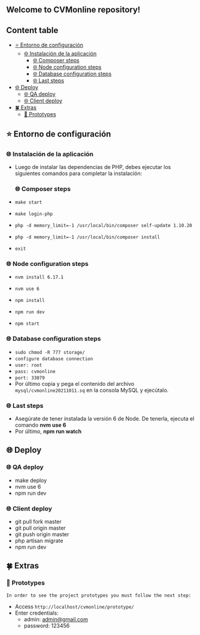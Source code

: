 

## Welcome to CVMonline repository!

## Content table

- [:star: Entorno de configuración](#star-entorno-de-configuración)
    - [:globe_with_meridians: Instalación de la aplicación](#globe_with_meridians-instalación-de-la-aplicación)
        - [:globe_with_meridians: Composer steps](#globe_with_meridians-composer-steps)
        - [:globe_with_meridians: Node configuration steps](#globe_with_meridians-node-configuration-steps)
        - [:globe_with_meridians: Database configuration steps](#globe_with_meridians-database-configuration-steps)
        - [:globe_with_meridians: Last steps](#globe_with_meridians-last-steps)
- [:globe_with_meridians: Deploy](#globe_with_meridians-deploy)
    - [:globe_with_meridians: QA deploy](#globe_with_meridians-qa-deploy)
    - [:globe_with_meridians: Client deploy](#globe_with_meridians-client-deploy)
- [:four_leaf_clover: Extras](#four_leaf_clover-extras)
    - [:robot: Prototypes](#robot-prototypes)

## :star: Entorno de configuración

### :globe_with_meridians: Instalación de la aplicación
- Luego de instalar las dependencias de PHP, debes ejecutar los siguientes comandos para completar la instalación:
  ### :globe_with_meridians: Composer steps
- `make start`

- `make login-php`

- `php -d memory_limit=-1 /usr/local/bin/composer self-update 1.10.20`

- `php -d memory_limit=-1 /usr/local/bin/composer install`

- `exit`

### :globe_with_meridians: Node configuration steps
- `nvm install 6.17.1`

- `nvm use 6`

- `npm install`

- `npm run dev`

- `npm start`

### :globe_with_meridians: Database configuration steps

- `sudo chmod -R 777 storage/`
- `configure database connection`
- `user: root`
- `pass: cvmonline`
- `port: 33079`
- Por último copia y pega el contenido del archivo `mysql/cvmonline20211011.sq` en  la consola MySQL y ejecútalo.

### :globe_with_meridians: Last steps
- Asegúrate de tener instalada la versión 6 de Node. De tenerla, ejecuta el comando **nvm use 6**
- Por último, **npm run watch**

## :globe_with_meridians: Deploy

### :globe_with_meridians: QA deploy

- make deploy
- nvm use 6
- npm run dev

### :globe_with_meridians: Client deploy

- git pull fork master
- git pull origin master
- git push origin master
- php artisan migrate
- npm run dev

## :four_leaf_clover: Extras

### :robot: Prototypes

    In order to see the project prototypes you must follow the next step:


- Access `http://localhost/cvmonline/prototype/`
- Enter credentials:
  - admin: admin@gmail.com
  - password: 123456

